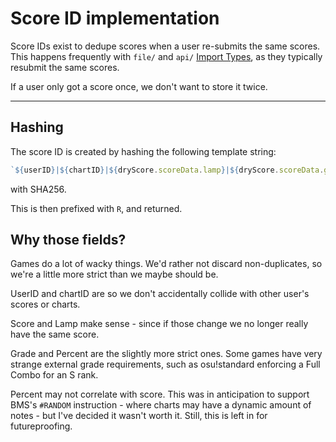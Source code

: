# Score ID implementation

Score IDs exist to dedupe scores when a user re-submits
the same scores. This happens frequently with `file/`
and `api/` [Import Types](../import/import-types.md),
as they typically resubmit the same scores.

If a user only got a score once, we don't want to store
it twice.

*****

## Hashing

The score ID is created by hashing the following template string:

```ts
`${userID}|${chartID}|${dryScore.scoreData.lamp}|${dryScore.scoreData.grade}|${dryScore.scoreData.score}|${dryScore.scoreData.percent}`
```

with SHA256.

This is then prefixed with `R`, and returned.

## Why those fields?

Games do a lot of wacky things. We'd rather not discard
non-duplicates, so we're a little more strict than we
maybe should be.

UserID and chartID are so we don't accidentally collide
with other user's scores or charts.

Score and Lamp make sense - since if those change we no
longer really have the same score.

Grade and Percent are the slightly more strict ones. Some
games have very strange external grade requirements, such
as osu!standard enforcing a Full Combo for an S rank.

Percent may not correlate with score. This was in anticipation
to support BMS's `#RANDOM` instruction - where charts may
have a dynamic amount of notes - but I've decided it
wasn't worth it. Still, this is left in for futureproofing.
